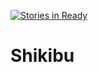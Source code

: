 [![Stories in Ready](https://badge.waffle.io/nukosuke/shikibu.png?label=ready&title=Ready)](https://waffle.io/nukosuke/shikibu)
# Shikibu
